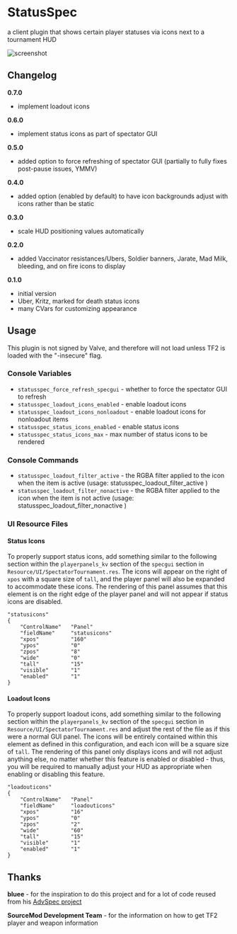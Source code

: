 StatusSpec
==========

a client plugin that shows certain player statuses via icons next to a tournament HUD

![screenshot](http://i.imgur.com/XS9VQaV.png)

Changelog
---------

**0.7.0**
* implement loadout icons

**0.6.0**
* implement status icons as part of spectator GUI

**0.5.0**
* added option to force refreshing of spectator GUI (partially to fully fixes post-pause issues, YMMV)

**0.4.0**
* added option (enabled by default) to have icon backgrounds adjust with icons rather than be static

**0.3.0**
* scale HUD positioning values automatically

**0.2.0**
* added Vaccinator resistances/Ubers, Soldier banners, Jarate, Mad Milk, bleeding, and on fire icons to display

**0.1.0**
* initial version
* Uber, Kritz, marked for death status icons
* many CVars for customizing appearance

Usage
-----
This plugin is not signed by Valve, and therefore will not load unless TF2 is loaded with the "-insecure" flag.

### Console Variables
* `statusspec_force_refresh_specgui` - whether to force the spectator GUI to refresh
* `statusspec_loadout_icons_enabled` - enable loadout icons
* `statusspec_loadout_icons_nonloadout` - enable loadout icons for nonloadout items
* `statusspec_status_icons_enabled` - enable status icons
* `statusspec_status_icons_max` - max number of status icons to be rendered

### Console Commands
* `statusspec_loadout_filter_active` - the RGBA filter applied to the icon when the item is active (usage: statusspec_loadout_filter_active <red> <green> <blue> <alpha>)
* `statusspec_loadout_filter_nonactive` - the RGBA filter applied to the icon when the item is not active (usage: statusspec_loadout_filter_nonactive <red> <green> <blue> <alpha>)

### UI Resource Files

#### Status Icons
To properly support status icons, add something similar to the following section within the `playerpanels_kv` section of the `specgui` section in `Resource/UI/SpectatorTournament.res`. The icons will appear on the right of `xpos` with a square size of `tall`, and the player panel will also be expanded to accommodate these icons. The rendering of this panel assumes that this element is on the right edge of the player panel and will not appear if status icons are disabled.
```
"statusicons"
{
	"ControlName"	"Panel"
	"fieldName"		"statusicons"
	"xpos"			"160"
	"ypos"			"0"
	"zpos"			"8"
	"wide"			"0"
	"tall"			"15"
	"visible"		"1"
	"enabled"		"1"
}
```

#### Loadout Icons
To properly support loadout icons, add something similar to the following section within the `playerpanels_kv` section of the `specgui` section in `Resource/UI/SpectatorTournament.res` and adjust the rest of the file as if this were a normal GUI panel. The icons will be entirely contained within this element as defined in this configuration, and each icon will be a square size of `tall`. The rendering of this panel only displays icons and will not adjust anything else, no matter whether this feature is enabled or disabled - thus, you will be required to manually adjust your HUD as appropriate when enabling or disabling this feature.
```
"loadouticons"
{
	"ControlName"   "Panel"
	"fieldName"     "loadouticons"
	"xpos"          "16"
	"ypos"          "0"
	"zpos"          "2"
	"wide"          "60"
	"tall"          "15"
	"visible"       "1"
	"enabled"       "1"
}
```

Thanks
------
**bluee** - for the inspiration to do this project and for a lot of code reused from his [AdvSpec project](https://github.com/MattMcNam/advspec)

**SourceMod Development Team** - for the information on how to get TF2 player and weapon information